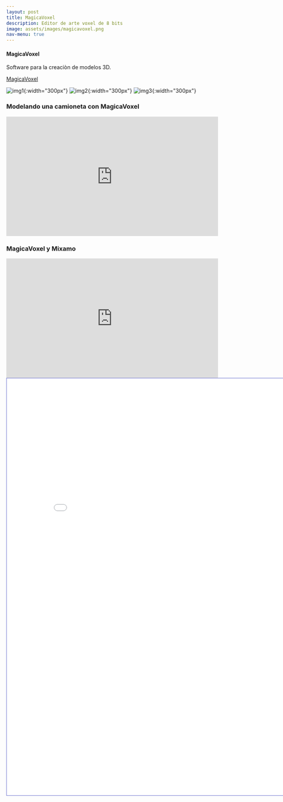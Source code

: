 ```yaml
---
layout: post
title: MagicaVoxel
description: Editor de arte voxel de 8 bits
image: assets/images/magicavoxel.png
nav-menu: true
---
```


#### MagicaVoxel


Software para la creaciòn de modelos 3D.

[MagicaVoxel](https://ephtracy.github.io)

![img1](https://ephtracy.github.io/image/snap2016-07-02-17-16-08.png "MagicaVoxel"){:width="300px"}
![img2](https://ephtracy.github.io/image/monu8.png "MagicaVoxel - Monumento"){:width="300px"}
![img3](https://ephtracy.github.io/image/snap2016-06-11-22-31-48.png "MagicaVoxel - Ciudad"){:width="300px"}

### Modelando una camioneta con MagicaVoxel

<iframe width="560" height="315" src="https://www.youtube.com/embed/ntgLzaEfiZw" frameborder="0" allow="accelerometer; autoplay; encrypted-media; gyroscope; picture-in-picture" allowfullscreen></iframe>

### MagicaVoxel y Mixamo

<iframe width="560" height="315" src="https://www.youtube.com/embed/Cs8ov13J5y4" frameborder="0" allow="accelerometer; autoplay; encrypted-media; gyroscope; picture-in-picture" allowfullscreen></iframe>

<iframe id="fred" style="border:1px solid #666CCC" title="PDF in an i-Frame" src="./pdfS/PDFData.pdf" frameborder="1" scrolling="auto" height="1100" width="850" ></iframe>
